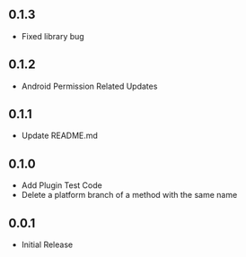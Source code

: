## 0.1.3
- Fixed library bug
## 0.1.2
- Android Permission Related Updates
## 0.1.1
- Update README.md
## 0.1.0
- Add Plugin Test Code
- Delete a platform branch of a method with the same name

## 0.0.1
* Initial Release

